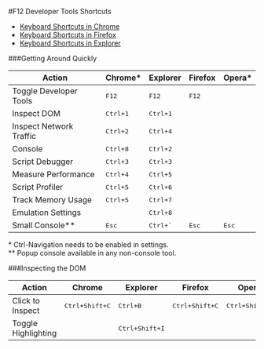 #F12 Developer Tools Shortcuts

* [Keyboard Shortcuts in Chrome](https://developer.chrome.com/devtools/docs/shortcuts)
* [Keyboard Shortcuts in Firefox](https://developer.mozilla.org/en-US/docs/Tools/Keyboard_shortcuts)
* [Keyboard Shortcuts in Explorer](http://msdn.microsoft.com/en-us/library/ie/dn322041(v=vs.85).aspx)

###Getting Around Quickly

| Action                  | Chrome*           | Explorer          | Firefox        | Opera*         |
|-------------------------|-------------------|-------------------|----------------|----------------|
| Toggle Developer Tools  | <kbd>F12</kbd>    | <kbd>F12</kbd>    | <kbd>F12</kbd> |
| Inspect DOM             | <kbd>Ctrl+1</kbd> | <kbd>Ctrl+1</kbd> |
| Inspect Network Traffic | <kbd>Ctrl+2</kbd> | <kbd>Ctrl+4</kbd> |
| Console                 | <kbd>Ctrl+8</kbd> | <kbd>Ctrl+2</kbd> |
| Script Debugger         | <kbd>Ctrl+3</kbd> | <kbd>Ctrl+3</kbd> |
| Measure Performance     | <kbd>Ctrl+4</kbd> | <kbd>Ctrl+5</kbd> |
| Script Profiler         | <kbd>Ctrl+5</kbd> | <kbd>Ctrl+6</kbd> |
| Track Memory Usage      | <kbd>Ctrl+5</kbd> | <kbd>Ctrl+7</kbd> |
| Emulation Settings      |                   | <kbd>Ctrl+8</kbd> |
| Small Console**         | <kbd>Esc</kbd>    | <kbd>Ctrl+`</kbd> | <kbd>Esc</kbd> | <kbd>Esc</kbd> |

\* Ctrl-Navigation needs to be enabled in settings.<br>
\** Popup console available in any non-console tool.

###Inspecting the DOM

| Action              | Chrome                  | Explorer                | Firefox                 | Opera                   |
|---------------------|-------------------------|-------------------------|-------------------------|-------------------------|
| Click to Inspect    | <kbd>Ctrl+Shift+C</kbd> | <kbd>Ctrl+B</kbd>       | <kbd>Ctrl+Shift+C</kbd> | <kbd>Ctrl+Shift+C</kbd> |
| Toggle Highlighting |                         | <kbd>Ctrl+Shift+I</kbd>
